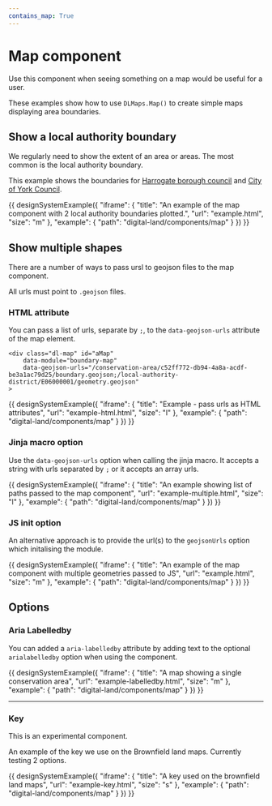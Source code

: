 ```yaml
---
contains_map: True
---
```

# Map component

Use this component when seeing something on a map would be useful for a user.

These examples show how to use `DLMaps.Map()` to create simple maps displaying area boundaries.

## Show a local authority boundary

We regularly need to show the extent of an area or areas. The most common is the local authority boundary.

This example shows the boundaries for [Harrogate borough council](https://digital-land.github.io/organisation/local-authority-eng/HAG/) and [City of York Council](https://digital-land.github.io/organisation/local-authority-eng/YOR/).

{{ designSystemExample({
"iframe": {
    "title": "An example of the map component with 2 local authority boundaries plotted.",
    "url": "example.html",
    "size": "m"
},
"example": {
    "path": "digital-land/components/map"
}
}) }}

## Show multiple shapes

There are a number of ways to pass ursl to geojson files to the map component.

All urls must point to `.geojson` files.

### HTML attribute

You can pass a list of urls, separate by `;`, to the `data-geojson-urls` attribute of the map element.

    <div class="dl-map" id="aMap" 
        data-module="boundary-map"
        data-geojson-urls="/conservation-area/c52ff772-db94-4a8a-acdf-be3a1ac79d25/boundary.geojson;/local-authority-district/E06000001/geometry.geojson"
    >

{{ designSystemExample({
"iframe": {
    "title": "Example - pass urls as HTML attributes",
    "url": "example-html.html",
    "size": "l"
},
"example": {
    "path": "digital-land/components/map"
}
}) }}

### Jinja macro option

Use the `data-geojson-urls` option when calling the jinja macro. It accepts a string with urls separated by `;` or it accepts an array urls.

{{ designSystemExample({
"iframe": {
    "title": "An example showing list of paths passed to the map component",
    "url": "example-multiple.html",
    "size": "l"
},
"example": {
    "path": "digital-land/components/map"
}
}) }}

### JS init option

An alternative approach is to provide the url(s) to the `geojsonUrls` option which initalising the module.

{{ designSystemExample({
"iframe": {
    "title": "An example of the map component with multiple geometries passed to JS",
    "url": "example.html",
    "size": "m"
},
"example": {
    "path": "digital-land/components/map"
}
}) }}


## Options

### Aria Labelledby

You can added a `aria-labelledby` attribute by adding text to the optional ` arialabelledby` option when using the component.

{{ designSystemExample({
"iframe": {
    "title": "A map showing a single conservation area",
    "url": "example-labelledby.html",
    "size": "m"
},
"example": {
    "path": "digital-land/components/map"
}
}) }}

--------------

### Key

This is an experimental component.

An example of the key we use on the Brownfield land maps. Currently testing 2 options.

{{ designSystemExample({
"iframe": {
    "title": "A key used on the brownfield land maps",
    "url": "example-key.html",
    "size": "s"
},
"example": {
    "path": "digital-land/components/map"
}
}) }}